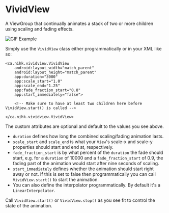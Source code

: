 # VividView
A ViewGroup that continually animates a stack of two or more children using scaling and fading effects.

![GIF Example](https://github.com/nihk/VividView/blob/master/example.gif)

Simply use the `VividView` class either programmatically or in your XML like so:

```
<ca.nihk.vividview.VividView
    android:layout_width="match_parent"
    android:layout_height="match_parent"
    app:duration="3000"
    app:scale_start="1.0"
    app:scale_end="1.25"
    app:fade_fraction_start="0.8"
    app:start_immediately="false">

    <!-- Make sure to have at least two children here before VividView.start() is called -->

</ca.nihk.vividview.VividView>
```

The custom attributes are optional and default to the values you see above.  
* `duration` defines how long the combined scaling/fading animation lasts.  
* `scale_start` and `scale_end` is what your `View`'s scale-x and scale-y properties should start and end at, respectively.  
* `fade_fraction_start` is by what percent of the `duration` the fade should start, e.g. for a `duration` of 10000 and a  `fade_fraction_start` of 0.9, the fading part of the animation would start after nine seconds of scaling.    
* `start_immediately` defines whether the animation should start right away or not. If this is set to false then programmatically you can call `VividView.start()` to start the animation.  
* You can also define the interpolator programmatically. By default it's a `LinearInterpolator`.  

Call `VividView.start()` or `VividView.stop()` as you see fit to control the state of the animation.
